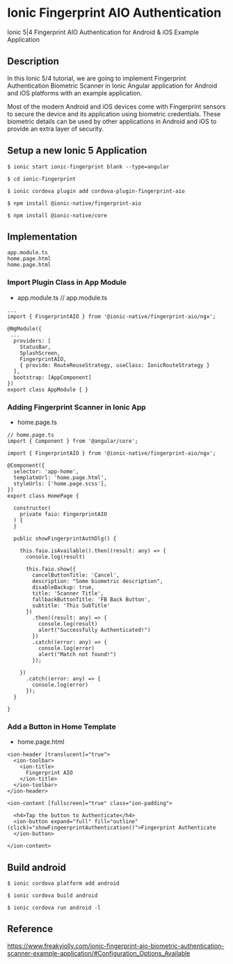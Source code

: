 # Ionic Fingerprint AIO Authentication
Ionic 5|4 Fingerprint AIO Authentication for Android & iOS Example Application

## Description
In this Ionic 5/4 tutorial, we are going to implement Fingerprint Authentication Biometric Scanner in Ionic Angular application for Android and iOS platforms with an example application.

Most of the modern Android and iOS devices come with Fingerprint sensors to secure the device and its application using biometric credentials. These biometric details can be used by other applications in Android and iOS to provide an extra layer of security.

## Setup a new Ionic 5 Application

    $ ionic start ionic-fingerprint blank --type=angular

    $ cd ionic-fingerprint
    
    $ ionic cordova plugin add cordova-plugin-fingerprint-aio
    
    $ npm install @ionic-native/fingerprint-aio
    
    $ npm install @ionic-native/core

## Implementation
```
app.module.ts
home.page.html
home.page.html
```

###  Import Plugin Class in App Module
- app.module.ts
// app.module.ts
```
...
import { FingerprintAIO } from '@ionic-native/fingerprint-aio/ngx';

@NgModule({
 ...
  providers: [
    StatusBar,
    SplashScreen,
    FingerprintAIO,
    { provide: RouteReuseStrategy, useClass: IonicRouteStrategy }
  ],
  bootstrap: [AppComponent]
})
export class AppModule { }
```

### Adding Fingerprint Scanner in Ionic App
- home.page.ts
```
// home.page.ts
import { Component } from '@angular/core';

import { FingerprintAIO } from '@ionic-native/fingerprint-aio/ngx';

@Component({
  selector: 'app-home',
  templateUrl: 'home.page.html',
  styleUrls: ['home.page.scss'],
})
export class HomePage {

  constructor(
    private faio: FingerprintAIO
  ) {
  }

  public showFingerprintAuthDlg() {

    this.faio.isAvailable().then((result: any) => {
      console.log(result)

      this.faio.show({
        cancelButtonTitle: 'Cancel',
        description: "Some biometric description",
        disableBackup: true,
        title: 'Scanner Title',
        fallbackButtonTitle: 'FB Back Button',
        subtitle: 'This SubTitle'
      })
        .then((result: any) => {
          console.log(result)
          alert("Successfully Authenticated!")
        })
        .catch((error: any) => {
          console.log(error)
          alert("Match not found!")
        });

    })
      .catch((error: any) => {
        console.log(error)
      });
  }

}
```

### Add a Button in Home Template
- home.page.html
```
<ion-header [translucent]="true">
  <ion-toolbar>
    <ion-title>
      Fingerprint AIO
    </ion-title>
  </ion-toolbar>
</ion-header>

<ion-content [fullscreen]="true" class="ion-padding">

  <h4>Tap the button to Authenticate</h4>
  <ion-button expand="full" fill="outline" (click)="showFingeerprintAuthentication()">Fingerprint Authenticate
  </ion-button>

</ion-content>
```

## Build android

    $ ionic cordova platform add android

    $ ionic cordova build android

    $ ionic cordova run android -l

## Reference

https://www.freakyjolly.com/ionic-fingerprint-aio-biometric-authentication-scanner-example-application/#Configuration_Options_Available





